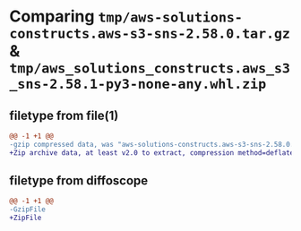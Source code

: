 # Comparing `tmp/aws-solutions-constructs.aws-s3-sns-2.58.0.tar.gz` & `tmp/aws_solutions_constructs.aws_s3_sns-2.58.1-py3-none-any.whl.zip`

## filetype from file(1)

```diff
@@ -1 +1 @@
-gzip compressed data, was "aws-solutions-constructs.aws-s3-sns-2.58.0.tar", last modified: Sat May 25 13:09:59 2024, max compression
+Zip archive data, at least v2.0 to extract, compression method=deflate
```

## filetype from diffoscope

```diff
@@ -1 +1 @@
-GzipFile
+ZipFile
```

